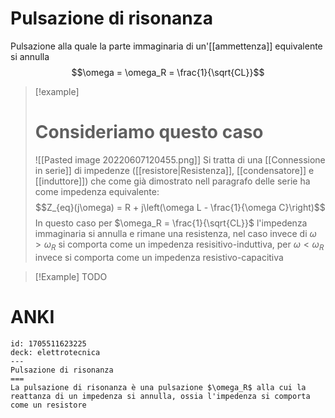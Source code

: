 # Pulsazione di risonanza
Pulsazione alla quale la parte immaginaria di un'[[ammettenza]] equivalente si annulla
$$\omega  = \omega_R = \frac{1}{\sqrt{CL}}$$


>[!example]
># Consideriamo questo caso
>![[Pasted image 20220607120455.png]]
>Si tratta di una [[Connessione in serie]] di impedenze ([[resistore|Resistenza]], [[condensatore]] e [[induttore]]) che come già dimostrato nell paragrafo delle serie ha come impedenza equivalente:
>$$Z_{eq}(j\omega) = R + j\left(\omega L - \frac{1}{\omega C}\right)$$
>In questo caso per $\omega_R = \frac{1}{\sqrt{CL}}$ l'impedenza immaginaria si annulla e rimane una resistenza, nel caso invece di $\omega > \omega_R$ si comporta come un impedenza resisitivo-induttiva, per $\omega < \omega_R$ invece si comporta come un impedenza resistivo-capacitiva

>[!Example]
>TODO

# ANKI

```anki
id: 1705511623225
deck: elettrotecnica
---
Pulsazione di risonanza
===
La pulsazione di risonanza è una pulsazione $\omega_R$ alla cui la reattanza di un impedenza si annulla, ossia l'impedenza si comporta come un resistore
```
